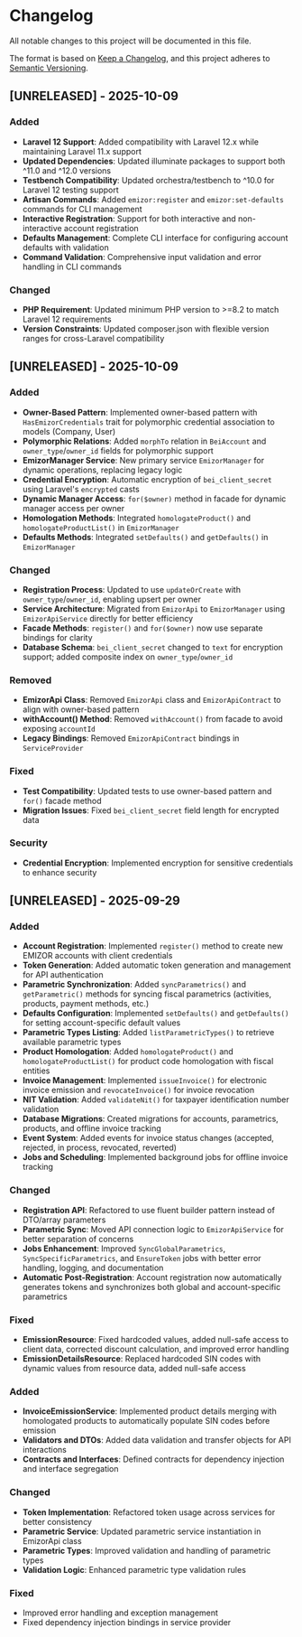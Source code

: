 # Changelog

All notable changes to this project will be documented in this file.

The format is based on [Keep a Changelog](https://keepachangelog.com/en/1.0.0/),
and this project adheres to [Semantic Versioning](https://semver.org/spec/v2.0.0.html).

## [UNRELEASED] - 2025-10-09

### Added
- **Laravel 12 Support**: Added compatibility with Laravel 12.x while maintaining Laravel 11.x support
- **Updated Dependencies**: Updated illuminate packages to support both ^11.0 and ^12.0 versions
- **Testbench Compatibility**: Updated orchestra/testbench to ^10.0 for Laravel 12 testing support
- **Artisan Commands**: Added `emizor:register` and `emizor:set-defaults` commands for CLI management
- **Interactive Registration**: Support for both interactive and non-interactive account registration
- **Defaults Management**: Complete CLI interface for configuring account defaults with validation
- **Command Validation**: Comprehensive input validation and error handling in CLI commands

### Changed
- **PHP Requirement**: Updated minimum PHP version to >=8.2 to match Laravel 12 requirements
- **Version Constraints**: Updated composer.json with flexible version ranges for cross-Laravel compatibility

## [UNRELEASED] - 2025-10-09

### Added
- **Owner-Based Pattern**: Implemented owner-based pattern with `HasEmizorCredentials` trait for polymorphic credential association to models (Company, User)
- **Polymorphic Relations**: Added `morphTo` relation in `BeiAccount` and `owner_type`/`owner_id` fields for polymorphic support
- **EmizorManager Service**: New primary service `EmizorManager` for dynamic operations, replacing legacy logic
- **Credential Encryption**: Automatic encryption of `bei_client_secret` using Laravel's `encrypted` casts
- **Dynamic Manager Access**: `for($owner)` method in facade for dynamic manager access per owner
- **Homologation Methods**: Integrated `homologateProduct()` and `homologateProductList()` in `EmizorManager`
- **Defaults Methods**: Integrated `setDefaults()` and `getDefaults()` in `EmizorManager`

### Changed
- **Registration Process**: Updated to use `updateOrCreate` with `owner_type`/`owner_id`, enabling upsert per owner
- **Service Architecture**: Migrated from `EmizorApi` to `EmizorManager` using `EmizorApiService` directly for better efficiency
- **Facade Methods**: `register()` and `for($owner)` now use separate bindings for clarity
- **Database Schema**: `bei_client_secret` changed to `text` for encryption support; added composite index on `owner_type`/`owner_id`

### Removed
- **EmizorApi Class**: Removed `EmizorApi` class and `EmizorApiContract` to align with owner-based pattern
- **withAccount() Method**: Removed `withAccount()` from facade to avoid exposing `accountId`
- **Legacy Bindings**: Removed `EmizorApiContract` bindings in `ServiceProvider`

### Fixed
- **Test Compatibility**: Updated tests to use owner-based pattern and `for()` facade method
- **Migration Issues**: Fixed `bei_client_secret` field length for encrypted data

### Security
- **Credential Encryption**: Implemented encryption for sensitive credentials to enhance security

## [UNRELEASED] - 2025-09-29

### Added
- **Account Registration**: Implemented `register()` method to create new EMIZOR accounts with client credentials
- **Token Generation**: Added automatic token generation and management for API authentication
- **Parametric Synchronization**: Added `syncParametrics()` and `getParametric()` methods for syncing fiscal parametrics (activities, products, payment methods, etc.)
- **Defaults Configuration**: Implemented `setDefaults()` and `getDefaults()` for setting account-specific default values
- **Parametric Types Listing**: Added `listParametricTypes()` to retrieve available parametric types
- **Product Homologation**: Added `homologateProduct()` and `homologateProductList()` for product code homologation with fiscal entities
- **Invoice Management**: Implemented `issueInvoice()` for electronic invoice emission and `revocateInvoice()` for invoice revocation
- **NIT Validation**: Added `validateNit()` for taxpayer identification number validation
- **Database Migrations**: Created migrations for accounts, parametrics, products, and offline invoice tracking
- **Event System**: Added events for invoice status changes (accepted, rejected, in process, revocated, reverted)
- **Jobs and Scheduling**: Implemented background jobs for offline invoice tracking

### Changed
- **Registration API**: Refactored to use fluent builder pattern instead of DTO/array parameters
- **Parametric Sync**: Moved API connection logic to `EmizorApiService` for better separation of concerns
- **Jobs Enhancement**: Improved `SyncGlobalParametrics`, `SyncSpecificParametrics`, and `EnsureToken` jobs with better error handling, logging, and documentation
- **Automatic Post-Registration**: Account registration now automatically generates tokens and synchronizes both global and account-specific parametrics

### Fixed
- **EmissionResource**: Fixed hardcoded values, added null-safe access to client data, corrected discount calculation, and improved error handling
- **EmissionDetailsResource**: Replaced hardcoded SIN codes with dynamic values from resource data, added null-safe access

### Added
- **InvoiceEmissionService**: Implemented product details merging with homologated products to automatically populate SIN codes before emission
- **Validators and DTOs**: Added data validation and transfer objects for API interactions
- **Contracts and Interfaces**: Defined contracts for dependency injection and interface segregation

### Changed
- **Token Implementation**: Refactored token usage across services for better consistency
- **Parametric Service**: Updated parametric service instantiation in EmizorApi class
- **Parametric Types**: Improved validation and handling of parametric types
- **Validation Logic**: Enhanced parametric type validation rules

### Fixed
- Improved error handling and exception management
- Fixed dependency injection bindings in service provider 
